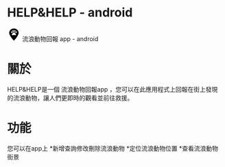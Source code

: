 # HELP&HELP - android
![圖片參考名稱](https://raw.githubusercontent.com/C107165108/animal-app/main/animal/src/images/marker.png "Logo")
流浪動物回報 app - android

# 關於
HELP&HELP是一個 流浪動物回報app ，您可以在此應用程式上回報在街上發現的流浪動物，讓人們更即時的觀看並前往救援。

# 功能
您可以在app上 
*新增查詢修改刪除流浪動物
*定位流浪動物位置
*查看流浪動物街景
